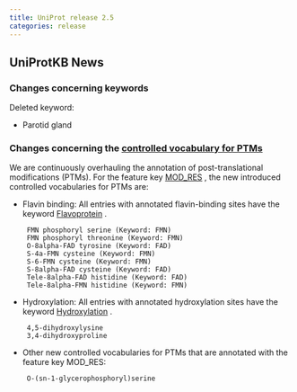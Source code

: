 ```yaml
---
title: UniProt release 2.5
categories: release
---
```


## UniProtKB News

### Changes concerning keywords

Deleted keyword:

-   Parotid gland

### Changes concerning the [controlled vocabulary for PTMs](http://www.uniprot.org/docs/ptmlist)

We are continuously overhauling the annotation of post-translational modifications (PTMs). For the feature key [MOD\_RES](http://www.uniprot.org/manual/mod_res) , the new introduced controlled vocabularies for PTMs are:

-   Flavin binding: All entries with annotated flavin-binding sites have the keyword [Flavoprotein](http://www.uniprot.org/keywords/KW-0285) .

         FMN phosphoryl serine (Keyword: FMN)
         FMN phosphoryl threonine (Keyword: FMN)
         O-8alpha-FAD tyrosine (Keyword: FAD)
         S-4a-FMN cysteine (Keyword: FMN)
         S-6-FMN cysteine (Keyword: FMN)
         S-8alpha-FAD cysteine (Keyword: FAD)
         Tele-8alpha-FAD histidine (Keyword: FAD)
         Tele-8alpha-FMN histidine (Keyword: FMN)

-   Hydroxylation: All entries with annotated hydroxylation sites have the keyword [Hydroxylation](http://www.uniprot.org/keywords/KW-0379) .

         4,5-dihydroxylysine
         3,4-dihydroxyproline

-   Other new controlled vocabularies for PTMs that are annotated with the feature key MOD\_RES:

         O-(sn-1-glycerophosphoryl)serine
